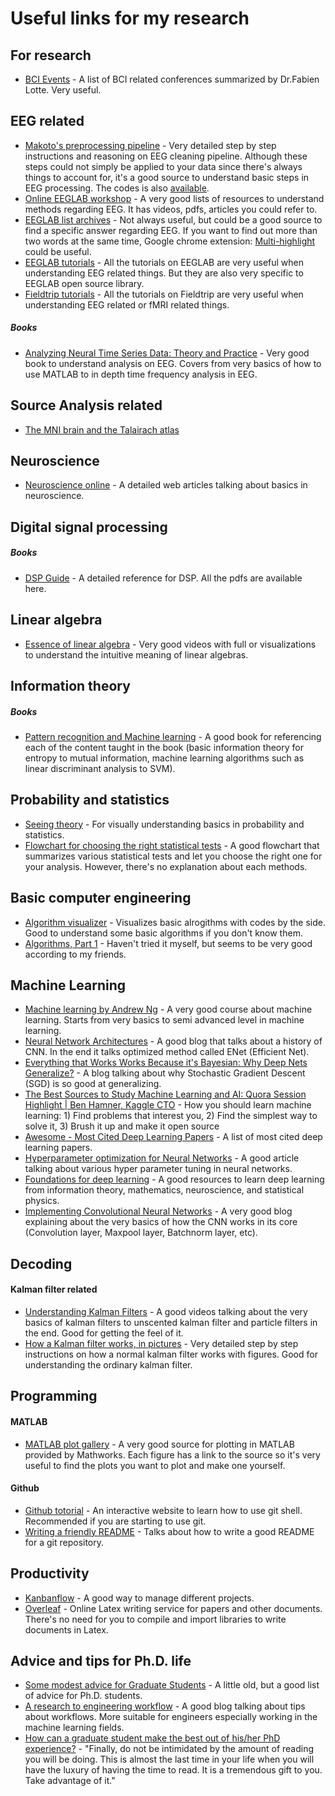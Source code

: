 # Useful links for my research
## For research
* [BCI Events](https://sites.google.com/site/fabienlotte/conferences) - A list of BCI related conferences summarized by Dr.Fabien Lotte. Very useful.

## EEG related
* [Makoto's preprocessing pipeline](https://sccn.ucsd.edu/wiki/Makoto's_preprocessing_pipeline) - Very detailed step by step instructions and reasoning on EEG cleaning pipeline. Although these steps could not simply be applied to your data since there's always things to account for, it's a good source to understand basic steps in EEG processing. The codes is also [available](https://sccn.ucsd.edu/wiki/Makoto%27s_useful_EEGLAB_code#Example_of_batch_code_to_preprocess_multiple_subjects_.2801.2F12.2F2017_updated.29).
* [Online EEGLAB workshop](https://sccn.ucsd.edu/wiki/Online_EEGLAB_Workshop) - A very good lists of resources to understand methods regarding EEG. It has videos, pdfs, articles you could refer to.
* [EEGLAB list archives](https://sccn.ucsd.edu/pipermail/eeglablist/) - Not always useful, but could be a good source to find a specific answer regarding EEG. If you want to find out more than two words at the same time, Google chrome extension: [Multi-highlight](https://chrome.google.com/webstore/detail/multi-highlight/pfgfgjlejbbpfmcfjhdmikihihddeeji) could be useful.
* [EEGLAB tutorials](https://sccn.ucsd.edu/wiki/EEGLAB_Wiki) - All the tutorials on EEGLAB are very useful when understanding EEG related things. But they are also very specific to EEGLAB open source library.
* [Fieldtrip tutorials](http://www.fieldtriptoolbox.org/tutorial) - All the tutorials on Fieldtrip are very useful when understanding EEG related or fMRI related things.

##### Books
* [Analyzing Neural Time Series Data: Theory and Practice](https://www.amazon.com/Analyzing-Neural-Time-Data-Neuropsychology/dp/0262019876/ref=sr_1_2?ie=UTF8&qid=1497147525&sr=8-2&keywords=mike+x+cohen) - Very good book to understand analysis on EEG. Covers from very basics of how to use MATLAB to in depth time frequency analysis in EEG.

## Source Analysis related
* [The MNI brain and the Talairach atlas](http://www.nil.wustl.edu/labs/kevin/man/answers/mnispace.html)

## Neuroscience
* [Neuroscience online](http://neuroscience.uth.tmc.edu/toc.htm) - A detailed web articles talking about basics in neuroscience.

## Digital signal processing
##### Books
* [DSP Guide](http://www.dspguide.com/pdfbook.htm) - A detailed reference for DSP. All the pdfs are available here.

## Linear algebra
* [Essence of linear algebra](https://www.youtube.com/playlist?list=PLZHQObOWTQDPD3MizzM2xVFitgF8hE_ab) - Very good videos with full or visualizations to understand the intuitive meaning of linear algebras.

## Information theory
##### Books
* [Pattern recognition and Machine learning](https://www.amazon.com/Pattern-Recognition-Learning-Information-Statistics/dp/0387310738/ref=sr_1_1?ie=UTF8&qid=1497147849&sr=8-1&keywords=pattern+recognition+and+machine+learning) - A good book for referencing each of the content taught in the book (basic information theory for entropy to mutual information, machine learning algorithms such as linear discriminant analysis to SVM).

## Probability and statistics
* [Seeing theory](http://students.brown.edu/seeing-theory/) - For visually understanding basics in probability and statistics.
* [Flowchart for choosing the right statistical tests](http://abacus.bates.edu/~ganderso/biology/resources/stats_flow_chart_v2014.pdf) - A good flowchart that summarizes various statistical tests and let you choose the right one for your analysis. However, there's no explanation about each methods.

## Basic computer engineering
* [Algorithm visualizer](http://algo-visualizer.jasonpark.me/) - Visualizes basic alrogithms with codes by the side. Good to understand some basic algorithms if you don't know them.
* [Algorithms, Part 1](https://www.coursera.org/learn/algorithms-part1) - Haven't tried it myself, but seems to be very good according to my friends.

## Machine Learning
* [Machine learning by Andrew Ng](https://www.coursera.org/learn/machine-learning) - A very good course about machine learning. Starts from very basics to semi advanced level in machine learning.
* [Neural Network Architectures](https://medium.com/towards-data-science/neural-network-architectures-156e5bad51ba) - A good blog that talks about a history of CNN. In the end it talks optimized method called ENet (Efficient Net).
* [Everything that Works Works Because it's Bayesian: Why Deep Nets Generalize?](http://www.inference.vc/everything-that-works-works-because-its-bayesian-2/) - A blog talking about why Stochastic Gradient Descent (SGD) is so good at generalizing.
* [The Best Sources to Study Machine Learning and AI: Quora Session Highlight | Ben Hamner, Kaggle CTO](http://blog.kaggle.com/2017/04/17/the-best-sources-to-study-machine-learning-and-ai-with-ben-hamner-kaggle-cto/) - How you should learn machine learning: 1) Find problems that interest you, 2) Find the simplest way to solve it, 3) Brush it up and make it open source
* [Awesome - Most Cited Deep Learning Papers](https://github.com/terryum/awesome-deep-learning-papers) - A list of most cited deep learning papers.
* [Hyperparameter optimization for Neural Networks](http://neupy.com/2016/12/17/hyperparameter_optimization_for_neural_networks.html) - A good article talking about various hyper parameter tuning in neural networks.
* [Foundations for deep learning](https://github.com/pauli-space/foundations_for_deep_learning) - A good resources to learn deep learning from information theory, mathematics, neuroscience, and statistical physics.
* [Implementing Convolutional Neural Networks](http://deepnotes.io/implementing-cnn) - A very good blog explaining about the very basics of how the CNN works in its core (Convolution layer, Maxpool layer, Batchnorm layer, etc).

## Decoding
#### Kalman filter related
* [Understanding Kalman Filters](https://www.mathworks.com/videos/series/understanding-kalman-filters.html) - A good videos talking about the very basics of kalman filters to unscented kalman filter and particle filters in the end. Good for getting the feel of it.
* [How a Kalman filter works, in pictures](http://www.bzarg.com/p/how-a-kalman-filter-works-in-pictures/) - Very detailed step by step instructions on how a normal kalman filter works with figures. Good for understanding the ordinary kalman filter.

## Programming
#### MATLAB
* [MATLAB plot gallery](https://www.mathworks.com/products/matlab/plot-gallery.html) - A very good source for plotting in MATLAB provided by Mathworks. Each figure has a link to the source so it's very useful to find the plots you want to plot and make one yourself.

#### Github
* [Github totorial](https://try.github.io/levels/1/challenges/1) - An interactive website to learn how to use git shell. Recommended if you are starting to use git.
* [Writing a friendly README](http://rowanmanning.com/posts/writing-a-friendly-readme/) - Talks about how to write a good README for a git repository.

## Productivity
* [Kanbanflow](https://kanbanflow.com) - A good way to manage different projects.
* [Overleaf](https://www.overleaf.com/) - Online Latex writing service for papers and other documents. There's no need for you to compile and import libraries to write documents in Latex.

## Advice and tips for Ph.D. life
* [Some modest advice for Graduate Students](http://stearnslab.yale.edu/some-modest-advice-graduate-students) - A little old, but a good list of advice for Ph.D. students.
* [A research to engineering workflow](http://dustintran.com/blog/a-research-to-engineering-workflow) - A good blog talking about tips about workflows. More suitable for engineers especially working in the machine learning fields.
* [How can a graduate student make the best out of his/her PhD experience?](https://www.quora.com/How-can-a-graduate-student-make-the-best-out-of-his-her-PhD-experience/answer/William-Beeman?share=c300e563&srid=uLAWM) - "Finally, do not be intimidated by the amount of reading you will be doing. This is almost the last time in your life when you will have the luxury of having the time to read. It is a tremendous gift to you. Take advantage of it."